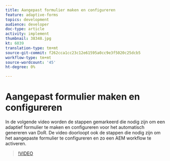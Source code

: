 ```yaml
---
title: Aangepast formulier maken en configureren
feature: adaptive-forms
topics: development
audience: developer
doc-type: article
activity: implement
thumbnail: 38348.jpg
kt: 6039
translation-type: tm+mt
source-git-commit: f262cca1cc23c12e61595a0cc9e3f5020c25dcb5
workflow-type: tm+mt
source-wordcount: '45'
ht-degree: 0%

---
```


# Aangepast formulier maken en configureren

In de volgende video worden de stappen gemarkeerd die nodig zijn om een adaptief formulier te maken en configureren voor het automatisch genereren van DoR. De video doorloopt ook de stappen die nodig zijn om het aangepaste formulier te configureren en zo een AEM workflow te activeren.

>[!VIDEO](https://video.tv.adobe.com/v/38348/?quality=9&learn=on)

